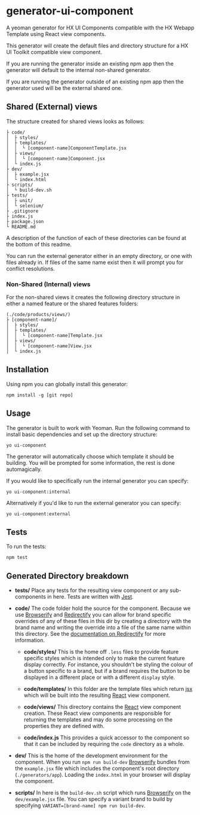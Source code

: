 # generator-ui-component
A yeoman generator for HX UI Components compatible with the HX Webapp Template using React view components.

This generator will create the default files and directory structure for a HX UI Toolkit compatible view component.

If you are running the generator inside an existing npm app then the generator will default to the internal non-shared generator.

If you are running the generator outside of an existing npm app then the generator used will be the external shared one.

## Shared (External) views
The structure created for shared views looks as follows:
```
├ code/
│  ├ styles/
│  ├ templates/
│  │  └ [component-name]ComponentTemplate.jsx 
│  ├ views/
│  │  └ [component-name]Component.jsx
│  └ index.js
├ dev/
│  ├ example.jsx
│  └ index.html
├ scripts/
│  └ build-dev.sh
├ tests/
│  ├ unit/
│  └ selenium/
├ .gitignore
├ index.js
├ package.json
└ README.md
```
A description of the function of each of these directories can be found at the bottom of this readme.

You can run the external generator either in an empty directory, or one with files already in. If files of the same name exist
then it will prompt you for conflict resolutions.

### Non-Shared (Internal) views

For the non-shared views it creates the following directory structure in either a named feature or the shared features folders:

```
(./code/products/views/)
├ [component-name]/
│  ├ styles/
│  ├ templates/
│  │  └ [component-name]Template.jsx 
│  ├ views/
│  │  └ [component-name]View.jsx
│  └ index.js
```

## Installation
Using npm you can globally install this generator:

`npm install -g [git repo]`

## Usage
The generator is built to work with Yeoman. Run the following command to install basic dependencies and set up the directory structure:

`yo ui-component`

The generator will automatically choose which template it should be building.
You will be prompted for some information, the rest is done automagically.

If you would like to specifically run the internal generator you can specify:

`yo ui-component:internal`

Alternatively if you'd like to run the external generator you can specify:

`yo ui-component:external`

## Tests
To run the tests:

`npm test`

## Generated Directory breakdown
* **__tests__/**
Place any tests for the resulting view component or any sub-components in here. Tests are written with [Jest](https://facebook.github.io/jest/).

* **code/**
The code folder hold the source for the component. Because we use [Browserify](http://browserify.org/) and
[Redirectify](https://www.npmjs.com/package/redirectify) you can allow for brand specific overrides of any of
these files in this dir by creating a directory with the brand name and writing the override into a
file of the same name within this directory. See the [documentation on Redirectify](https://www.npmjs.com/package/redirectify) for more information.

    * **code/styles/**
This is the home off `.less` files to provide feature specific styles which is intended only to make the current feature
display correctly. For instance, you shouldn't be styling the colour of a button specific to a brand, but if a brand
requires the button to be displayed in a different place or with a different `display` style.

    * **code/templates/**
In this folder are the template files which return [jsx](http://facebook.github.io/react/docs/jsx-in-depth.html) 
which will be built into the resulting [React](http://facebook.github.io/react/) view component.

    * **code/views/**
This directory contains the [React](http://facebook.github.io/react/) view component creation. These React view components are responsible
for returning the templates and may do some processing on the properties they are defined with.

    * **code/index.js**
This provides a quick accessor to the component so that it can be included by requiring the `code` directory as a whole.

* **dev/**
This is the home of the development environment for the component. When you run `npm run build-dev`
[Browserify](http://browserify.org/) bundles from the `example.jsx` file which includes the component's root directory
(`./generators/app`). Loading the `index.html` in your browser will display the component.


* **scripts/**
In here is the `build-dev.sh` script which runs [Browserify](http://browserify.org/) on the `dev/example.jsx` file.
You can specify a variant brand to build by specifying `VARIANT=[brand-name] npm run build-dev`.

